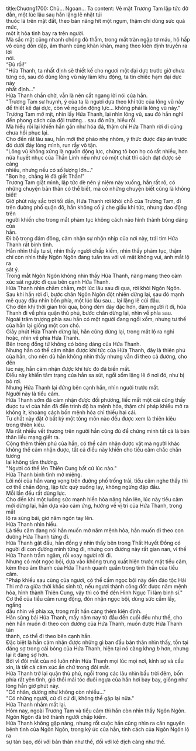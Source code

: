 title:Chương1700: Chủ... Ngoan... Ta
content:
Vẻ mặt Trương Tam lập tức đờ đẫn, một lúc lâu sau hắn lặng lẽ nhặt túi<br>thuốc lá trên mặt đất, theo bản năng hít một ngụm, thậm chí dùng sức quá mức,<br>một ít hỏa tinh bay ra trên người.<br>Mà sắc mặt cũng nhanh chóng đỏ thẫm, trong mắt tràn ngập tơ máu, hô hấp<br>vô cùng dồn dập, âm thanh cũng khàn khàn, mang theo kiên định truyền ra lời<br>nói.<br>“Đủ rồi!”<br>"Hứa Thanh, ta nhất định sẽ thiết kế cho ngươi một đại dực trước giờ chưa<br>từng có, sau đó dùng lông vũ này làm khu động, ta tin chiếc hạm đại dực này<br>nhất định..."<br>Hứa Thanh chần chờ, vẫn là nên cắt ngang lời nói của hắn.<br>"Trương Tam sư huynh, ý của ta là ngươi dựa theo khí tức của lông vũ này<br>để thiết kế đại dực, còn về nguồn động lực... không phải là lông vũ này."<br>Trương Tam mờ mịt, nhìn lấy Hứa Thanh, lại nhìn lông vũ, sau đó hắn nghĩ<br>đến phong cách của đội trưởng… sau đó nữa, hiểu rồi.<br>Mà hiểu rồi lại khiến hắn gần như hóa đá, thậm chí Hứa Thanh rời đi cũng<br>chưa hồi phục lại.<br>Cho đến rất lâu sau, hắn mới thở phào nhẹ nhõm, ý thức được đáp án trước<br>đó dưới đáy lòng mình, run rẩy vô tận.<br>"Lông vũ không xứng là nguồn động lực, chứng tỏ bọn họ có rất nhiều, hơn<br>nữa huyết nhục của Thần Linh nếu như có một chút thì cách đạt được sẽ càng<br>nhiều, nhưng nếu có số lượng lớn..."<br>"Bọn họ, chẳng lẽ đã giết Thần!"<br>Trương Tam giật mình, lập tức đè nén ý niệm này xuống, hắn rất rõ, có<br>những chuyện bản thân có thể biết, mà có những chuyện biết cũng là không<br>biết!<br>Giờ phút này sắc trời tối dần, Hứa Thanh rời khỏi chỗ của Trương Tam, đi<br>trên đường phố quận đô, hắn không cố ý che giấu khí tức, nhưng dao động trên<br>người khiến cho trong mắt phàm tục không cách nào hình thành bóng dáng của<br>hắn.<br>Đi bộ trong đám đông, cảm nhận sự nhộn nhịp của nơi này, trái tim Hứa<br>Thanh rất bình tĩnh.<br>Hắn nhìn thấy tu sĩ, nhìn thấy người chấp kiếm, nhìn thấy phàm tục, thậm<br>chí còn nhìn thấy Ngôn Ngôn đang tuần tra với vẻ mặt không vui, ánh mắt lộ ra<br>sát ý.<br>Trong mắt Ngôn Ngôn không nhìn thấy Hứa Thanh, nàng mang theo cảm<br>xúc sát ngược đi qua bên cạnh Hứa Thanh.<br>Hứa Thanh nhìn chằm chằm, một lúc lâu sau đi qua, rời khỏi Ngôn Ngôn.<br>Sau khi hắn rời đi, bước chân Ngôn Ngôn đột nhiên dừng lại, sau đó mạnh<br>mẽ quay đầu nhìn bốn phía, một lúc lâu sau... lại lặng lẽ cúi đầu.<br>Cho đến khi thời gian trôi qua, bóng đêm dày đặc hơn, đám người ít đi, hứa<br>Thanh đi về phía quận thủ phủ, bước chân dừng lại, nhìn về phía sau.<br>Ngoài trăm trượng phía sau hắn có một người đang ngồi xổm, nhưng tư thế<br>của hắn lại giống một con chó.<br>Giây phút Hứa Thanh dừng lại, hắn cũng dừng lại, trong mắt lộ ra nghi<br>hoặc, nhìn về phía Hứa Thanh.<br>Bên trong đồng tử không có bóng dáng của Hứa Thanh.<br>Nhưng hắn có thể cảm nhận được khí tức của Hứa Thanh, đây là thiên phú<br>của hắn, cho nên dù hắn không nhìn thấy nhưng vẫn đi theo cả đường, cho đến<br>lúc này, hắn cảm nhận được khí tức đó đã biến mất.<br>Điều này khiến tâm trạng của hắn sa sút, ngồi xổm lặng lẽ ở nơi đó, như bị<br>bỏ rơi.<br>Nhưng Hứa Thanh lại đứng bên cạnh hắn, nhìn người trước mắt.<br>Người này là tiểu câm.<br>Hứa Thanh sớm đã cảm nhận được đối phương, liếc mắt một cái cũng thấy<br>được tu vi của hắn đã đến trình độ ba mệnh hỏa, thậm chí pháp khiếu mở ra<br>không ít, khoảng cách bốn mệnh hỏa chỉ thiếu hai cái.<br>Tư chất này đặt ở bất kỳ một tông môn nào đều được xem là thiên kiêu<br>trong thiên kiêu.<br>Mà rất nhiều vết thương trên người hắn cũng đủ để chứng minh tất cả là bản<br>thân liều mạng giết ra.<br>Cộng thêm thiên phú của hắn, có thể cảm nhận được vật mà người khác<br>không thể cảm nhận được, tất cả điều này khiến cho tiểu câm chắc chắn tương<br>lai không tầm thường.<br>"Ngươi có thể lên Thiên Cung bất cứ lúc nào."<br>Hứa Thanh bình tĩnh mở miệng.<br>Lời nói của hắn vang vọng trên đường phố trống trải, tiểu câm nghe thấy thì<br>cơ thể chấn động, lập tức quỳ xuống lạy, không ngừng đập đầu.<br>Mỗi lần đều rất dùng lực.<br>Cho đến khi một luồng sức mạnh hiền hòa nâng hắn lên, lúc này tiểu câm<br>mới dừng lại, hắn dựa vào cảm ứng, hướng về vị trí của Hứa Thanh, trong mắt<br>lộ ra sùng bái, giơ năm ngón tay lên.<br>Hứa Thanh nhìn hiểu.<br>Là tiểu câm đang nói hắn muốn mở năm mệnh hỏa, hắn muốn đi theo con<br>đường Hứa Thanh từng đi.<br>Hứa Thanh gật đầu, hắn đồng ý nhìn thấy bên trong Thất Huyết Đồng có<br>người đi con đường mình từng đi, nhưng con đường này rất gian nan, vì thế<br>Hứa Thanh trầm ngâm, rồi xoay người rời đi.<br>Nhưng có một ngọc bội, dựa vào không trung xuất hiện trước mặt tiểu câm,<br>kèm theo âm thanh của Hứa Thanh quanh quẩn trong tinh thần của tiểu câm.<br>"Pháp khiếu sau cùng của ngươi, có thể cầm ngọc bội này đến đảo tộc Hải<br>Thi mở ra giữa thời khắc sinh tử, nếu ngươi thành công đốt được năm mệnh<br>hỏa, hình thành Thiên Cung, vậy thì có thể đến Hình Ngục Ti làm binh sĩ."<br>Cơ thể của tiểu câm rung động, đón nhận ngọc bội, dùng sức cầm lấy, ngẩng<br>đầu nhìn về phía xa, trong mắt hắn càng thêm kiên định.<br>Hắn sùng bái Hứa Thanh, mấy năm nay từ đầu đến cuối đều như thế, cho<br>nên hắn muốn đi theo con đường của Hứa Thanh, muốn được Hứa Thanh tán<br>thành, có thể đi theo bên cạnh hắn.<br>Đặc biệt là hắn cảm nhận được những gì ban đầu bản thân nhìn thấy, tồn tại<br>đáng sợ trong cái bóng của Hứa Thanh, hiện tại nó càng kh*ng b* hơn, nhưng<br>lại ít đáng sợ hơn.<br>Bởi vì đôi mắt của nó luôn nhìn Hứa Thanh mọi lúc mọi nơi, kính sợ và cầu<br>xin, là tất cả cảm xúc ẩn chứ trong đôi mắt.<br>Hứa Thanh trở lại quận thủ phủ, ngồi trong các lâu nhìn bầu trời đêm, bốn<br>phía rất yên tĩnh, gió thổi mái tóc đuôi ngựa của hắn hơi bay bay, giống như<br>lòng hắn giờ phút này.<br>"Cố nhân, dường như không còn nhiều..."<br>"Có những người, cứ đi cứ đi, không thể gặp lại nữa."<br>Hứa Thanh nhắm mắt lại.<br>Hôm nay, ngoài Trương Tam và tiểu câm thì hắn còn nhìn thấy Ngôn Ngôn.<br>Ngôn Ngôn đã trở thành người chấp kiếm.<br>Hứa Thanh không gặp nàng, nhưng rốt cuộc hắn cũng nhìn ra căn nguyên<br>bệnh tình của Ngôn Ngôn, trong ký ức của hắn, tính cách của Ngôn Ngôn lộ ra<br>sự tàn bạo, đối với bản thân như thế, đối với kẻ địch càng như thế.